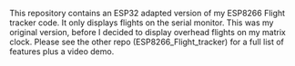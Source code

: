 This repository contains an ESP32 adapted version of my ESP8266 Flight tracker code. It only displays flights on the serial monitor. This was my original version, before I decided to display overhead flights on my matrix clock. Please see the other repo (ESP8266_Flight_tracker) for a full list of features plus a video demo.
